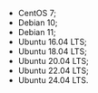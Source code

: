 * CentOS 7;
* Debian 10;
* Debian 11;
* Ubuntu 16.04 LTS;
* Ubuntu 18.04 LTS;
* Ubuntu 20.04 LTS;
* Ubuntu 22.04 LTS;
* Ubuntu 24.04 LTS.